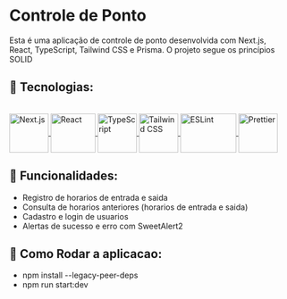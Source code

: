 <h1>Controle de Ponto</h1>

<p>Esta é uma aplicação de controle de ponto desenvolvida com Next.js, React, TypeScript, Tailwind CSS e Prisma. O projeto segue os princípios SOLID</p>

<h2>🚀 Tecnologias: </h2>

 <div style="display: inline_block"><br>
    <a href="https://nextjs.org/" target="_BLANK">
        <img align="center" alt="Next.js" height="70" width="70" src="https://static-00.iconduck.com/assets.00/nextjs-icon-512x512-y563b8iq.png">
    </a> 
    <a href="https://reactjs.org/" target="_BLANK">
        <img align="center" alt="React" height="70" width="80" src="https://upload.wikimedia.org/wikipedia/commons/thumb/a/a7/React-icon.svg/2300px-React-icon.svg.png">
    </a> 
    <a href="https://www.typescriptlang.org/" target="_BLANK">
        <img align="center" alt="TypeScript" height="70" width="70" src="https://i.imgur.com/UIp79so.png">
    </a> 
    <a href="https://tailwindcss.com/" target="_BLANK">
        <img align="center" alt="Tailwind CSS" height="70" width="70" src="https://media.dev.to/cdn-cgi/image/width=1080,height=1080,fit=cover,gravity=auto,format=auto/https%3A%2F%2Fdev-to-uploads.s3.amazonaws.com%2Fuploads%2Farticles%2Fdxy1c2bvl6odeo52dodk.jpg">
    </a>
    <a href="https://eslint.org/" target="_BLANK">
        <img align="center" alt="ESLint" height="70" width="100" src="https://e7.pngegg.com/pngimages/518/938/png-clipart-eslint-logo-tech-companies.png">
    </a>
    <a href="https://prettier.io/" target="_BLANK">
        <img align="center" alt="Prettier" height="70" width="70" src="https://w7.pngwing.com/pngs/164/151/png-transparent-prettier-hd-logo.png">
    </a>
   
</div>

<h2>🚀 Funcionalidades: </h2>
<ul>
 <li>
  Registro de horarios de entrada e saida
 </li>
 <li>
  Consulta de horarios anteriores (horarios de entrada e saida) 
 </li>
 <li>
  Cadastro e login de usuarios
 </li>
 <li>
  Alertas de sucesso e erro com SweetAlert2
 </li>
</ul>

<h2>🚀 Como Rodar a aplicacao: </h2>
<ul>
 <li>
  npm install --legacy-peer-deps
 </li>
 <li>
  npm run start:dev
 </li>
</ul>
